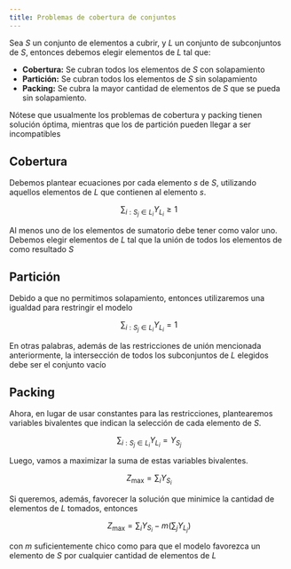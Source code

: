 ```yaml
---
title: Problemas de cobertura de conjuntos
---
```


Sea $S$ un conjunto de elementos a cubrir, y $L$ un conjunto de subconjuntos de $S$, entonces debemos elegir elementos de $L$ tal que:

- **Cobertura:** Se cubran todos los elementos de $S$ con solapamiento
- **Partición:** Se cubran todos los elementos de $S$ sin solapamiento
- **Packing:** Se cubra la mayor cantidad de elementos de $S$ que se pueda sin solapamiento.

Nótese que usualmente los problemas de cobertura y packing tienen solución óptima, mientras que los de partición pueden llegar a ser incompatibles

## Cobertura

Debemos plantear ecuaciones por cada elemento $s$ de $S$, utilizando aquellos elementos de $L$ que contienen al elemento $s$.

$$
\sum_{i:S_j\in L_i} Y_{L_i} \geq 1
$$

Al menos uno de los elementos de sumatorio debe tener como valor uno. Debemos elegir elementos de $L$ tal que la unión de todos los elementos de como resultado $S$

## Partición

Debido a que no permitimos solapamiento, entonces utilizaremos una igualdad para restringir el modelo

$$
\sum_{i:S_j \in L_i} Y_{L_i} = 1
$$

En otras palabras, además de las restricciones de unión mencionada anteriormente, la intersección de todos los subconjuntos de $L$ elegidos debe ser el conjunto vacío

## Packing

Ahora, en lugar de usar constantes para las restricciones, plantearemos variables bivalentes que indican la selección de cada elemento de $S$.

$$
\sum_{i:S_j \in L_i} Y_{L_i} = Y_{S_j}
$$

Luego, vamos a maximizar la suma de estas variables bivalentes.

$$
Z_{\max} = \sum_{i}Y_{S_i}
$$

Si queremos, además, favorecer la solución que minimice la cantidad de elementos de $L$ tomados, entonces

$$
Z_{\max} = \sum_{i}Y_{S_i} - m\Big(\sum_jY_{L_j}\Big)
$$

con $m$ suficientemente chico como para que el modelo favorezca un elemento de $S$ por cualquier cantidad de elementos de $L$

